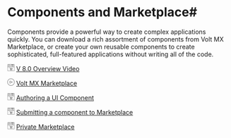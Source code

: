 # Components and Marketplace#

Components provide a powerful way to create complex applications quickly. You can download a rich assortment of components from Volt MX Marketplace, or create your own reusable components to create sophisticated, full-featured applications without writing all of the code.

![](Resources/Marketplace.png) [V 8.0 Overview Video](../Iris/iris_tutorials/Content/Module/introduction_to_V8.0.md)

![](Resources/overview_video.png) [Volt MX Marketplace](../Iris/iris_tutorials/Content/Module/introduction_to_marketplace.md)

![](Resources/Marketplace.png) [Authoring a UI Component](../Iris/iris_tutorials/Content/Module/component_creation.md)

![](Resources/Marketplace.png) [Submitting a component to Marketplace](../Iris/iris_tutorials/Content/Module/submitting_component_to_marketplace.md)

![](Resources/Marketplace.png) [Private Marketplace](../Iris/iris_tutorials/Content/Module/private_marketplace.md)
